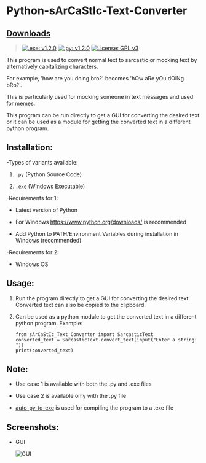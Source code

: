 # Python-sArCaStIc-Text-Converter

## [Downloads](https://github.com/VarunS2002/Python-sArCaStIc-Text-Converter/releases)
>[![.exe: v1.2.0](https://img.shields.io/badge/.exe-v1.2.0-brightgreen)](https://github.com/VarunS2002/Python-sArCaStIc-Text-Converter/releases/download/1.2.0/sArCaStIc_Text_Converter_1.2.0.exe)
[![.py: v1.2.0](https://img.shields.io/badge/.py-v1.2.0-brightgreen)](https://github.com/VarunS2002/Python-sArCaStIc-Text-Converter/releases/download/1.2.0/sArCaStIc_Text_Converter_1.2.0.py)
>[![License: GPL v3](https://img.shields.io/badge/License-GPLv3-blue.svg)](https://www.gnu.org/licenses/gpl-3.0)

This program is used to convert normal text to sarcastic or mocking text by alternatively capitalizing characters.

For example, 'how are you doing bro?' becomes 'hOw aRe yOu dOiNg bRo?'.

This is particularly used for mocking someone in text messages and used for memes.

This program can be run directly to get a GUI for converting the desired text or
it can be used as a module for getting the converted text in a different python program.

## Installation:

-Types of variants available:
 
 1. `.py` (Python Source Code)
 
 2. `.exe` (Windows Executable)
 
-Requirements for 1:
 
 - Latest version of Python 
 
 - For Windows https://www.python.org/downloads/ is recommended

 - Add Python to PATH/Environment Variables during installation in Windows (recommended)

-Requirements for 2:
 
 - Windows OS  
 
## Usage:

1. Run the program directly to get a GUI for converting the desired text. Converted text can also be copied to the clipboard.

2. Can be used as a python module to get the converted text in a different python program. Example:
    ```
    from sArCaStIc_Text_Converter import SarcasticText
    converted_text = SarcasticText.convert_text(input("Enter a string: "))
    print(converted_text)
    ```

## Note:

- Use case 1 is available with both the .py and .exe files

- Use case 2 is available only with the .py file

- [auto-py-to-exe](https://pypi.org/project/auto-py-to-exe/) is used for compiling the program to a .exe file

## Screenshots:

- GUI

    ![GUI](https://i.imgur.com/jpvfWXV.png)
